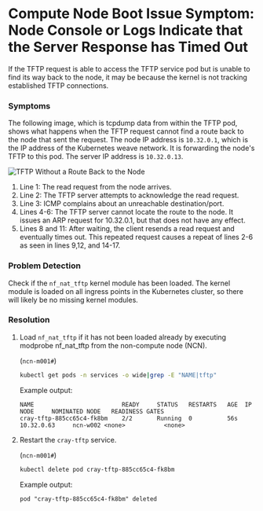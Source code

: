 # Compute Node Boot Issue Symptom: Node Console or Logs Indicate that the Server Response has Timed Out

If the TFTP request is able to access the TFTP service pod but is unable to find its way back to the node, it may be because the kernel is not tracking established TFTP connections.

### Symptoms

The following image, which is tcpdump data from within the TFTP pod, shows what happens when the TFTP request cannot find a route back to the node that sent the request. The node IP address is `10.32.0.1`, which is the IP address of the Kubernetes weave network. It is forwarding the node's TFTP to this pod. The server IP address is `10.32.0.13`.

![TFTP Without a Route Back to the Node](../../img/operations/TFTP_without_a_Route_Back_to_the_Node.png)

1.  Line 1: The read request from the node arrives.
2.  Line 2: The TFTP server attempts to acknowledge the read request.
3.  Line 3: ICMP complains about an unreachable destination/port.
4.  Lines 4-6: The TFTP server cannot locate the route to the node. It issues an ARP request for 10.32.0.1, but that does not have any effect.
5.  Lines 8 and 11: After waiting, the client resends a read request and eventually times out. This repeated request causes a repeat of lines 2-6 as seen in lines 9,12, and 14-17.

### Problem Detection

Check if the `nf_nat_tftp` kernel module has been loaded. The kernel module is loaded on all ingress points in the Kubernetes cluster, so there will likely be no missing kernel modules.

### Resolution

1. Load `nf_nat_tftp` if it has not been loaded already by executing modprobe nf\_nat\_tftp from the non-compute node \(NCN\).

    (`ncn-m001#`)
    ```bash
    kubectl get pods -n services -o wide|grep -E "NAME|tftp"
    ```

    Example output:

    ```
    NAME                         READY     STATUS   RESTARTS   AGE  IP             NODE     NOMINATED NODE   READINESS GATES
    cray-tftp-885cc65c4-fk8bm    2/2       Running  0          56s  10.32.0.63     ncn-w002 <none>           <none>
    ```

1. Restart the `cray-tftp` service.

    (`ncn-m001#`)
    ```bash
    kubectl delete pod cray-tftp-885cc65c4-fk8bm
    ```

    Example output:

    ```
    pod "cray-tftp-885cc65c4-fk8bm" deleted
    ```

